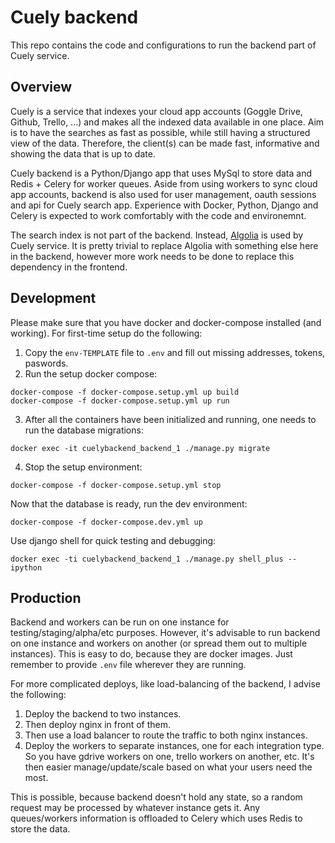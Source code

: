 # Cuely backend
This repo contains the code and configurations to run the backend part of Cuely service.

## Overview
Cuely is a service that indexes your cloud app accounts (Goggle Drive, Github, Trello, ...) and makes all the indexed data available in one place.
Aim is to have the searches as fast as possible, while still having a structured view of the data. Therefore, the client(s) can be made fast,
informative and showing the data that is up to date.

Cuely backend is a Python/Django app that uses MySql to store data and Redis + Celery for worker queues. Aside from using workers to sync cloud app
accounts, backend is also used for user management, oauth sessions and api for Cuely search app. Experience with Docker, Python, Django and Celery is expected
to work comfortably with the code and environemnt.

The search index is not part of the backend. Instead, [Algolia](https://www.algolia.com) is used by Cuely service. It is pretty trivial to replace Algolia
with something else here in the backend, however more work needs to be done to replace this dependency in the frontend.

## Development
Please make sure that you have docker and docker-compose installed (and working). For first-time setup do the following:

1. Copy the `env-TEMPLATE` file to `.env` and fill out missing addresses, tokens, paswords.
2. Run the setup docker compose:
```
docker-compose -f docker-compose.setup.yml up build
docker-compose -f docker-compose.setup.yml up run
```
3. After all the containers have been initialized and running, one needs to run the database migrations:
```
docker exec -it cuelybackend_backend_1 ./manage.py migrate
```
4. Stop the setup environment:
```
docker-compose -f docker-compose.setup.yml stop
```

Now that the database is ready, run the dev environment:
```
docker-compose -f docker-compose.dev.yml up
```

Use django shell for quick testing and debugging:
```
docker exec -ti cuelybackend_backend_1 ./manage.py shell_plus --ipython
```

## Production
Backend and workers can be run on one instance for testing/staging/alpha/etc purposes. However, it's advisable to run backend on one instance and workers on another (or spread them out to multiple instances). This is easy to do, because they are docker images. Just remember to provide `.env` file wherever they are running.

For more complicated deploys, like load-balancing of the backend, I advise the following:
1. Deploy the backend to two instances.
2. Then deploy nginx in front of them.
3. Then use a load balancer to route the traffic to both nginx instances.
4. Deploy the workers to separate instances, one for each integration type. So you have gdrive workers on one, trello workers on another, etc. It's then easier manage/update/scale based on what your users need the most.

This is possible, because backend doesn't hold any state, so a random request may be processed by whatever instance gets it. Any queues/workers information is offloaded to Celery which uses Redis to store the data. 
